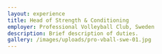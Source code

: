 ```yaml
---
layout: experience
title: Head of Strength & Conditioning
employer: Professional Volleyball Club, Sweden
description: Brief description of duties.
gallery: /images/uploads/pro-vball-swe-01.jpg
---
```

